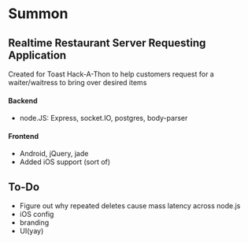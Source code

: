 # Summon

## Realtime Restaurant Server Requesting Application
Created for Toast Hack-A-Thon to help customers request for a waiter/waitress to bring over desired items 

#### Backend
* node.JS: Express, socket.IO, postgres, body-parser

#### Frontend
* Android, jQuery, jade
* Added iOS support (sort of)


## To-Do
* Figure out why repeated deletes cause mass latency across node.js
* iOS config
* branding
* UI(yay)
